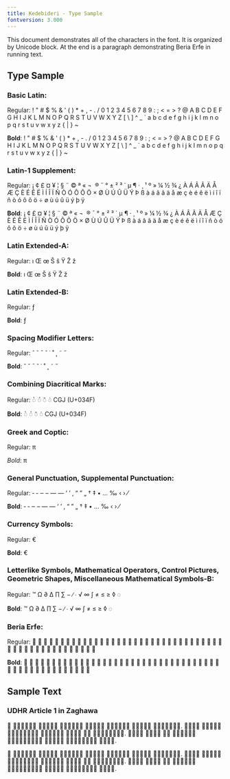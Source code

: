 ```yaml
---
title: Kedebideri - Type Sample
fontversion: 3.000
---
```


This document demonstrates all of the characters in the font. It is organized by Unicode block. At the end is a paragraph demonstrating Beria Erfe in running text.

## Type Sample

### Basic Latin:

Regular: <span dir="ltr" class='Kedebideri-R normal'> ! " # $ % & ' ( ) * + , - . / 0 1 2 3 4 5 6 7 8 9 : ; < = > ? @ A B C D E F G H I J K L M N O P Q R S T U V W X Y Z [ \ ] ^ _ ` a b c d e f g h i j k l m n o p q r s t u v w x y z { | } ~</span>

**Bold**: <span dir="ltr" class='Kedebideri-B normal'> ! " # $ % & ' ( ) * + , - . / 0 1 2 3 4 5 6 7 8 9 : ; < = > ? @ A B C D E F G H I J K L M N O P Q R S T U V W X Y Z [ \ ] ^ _ ` a b c d e f g h i j k l m n o p q r s t u v w x y z { | } ~</span>


### Latin-1 Supplement:

Regular: <span dir="ltr" class='Kedebideri-R normal'>   ¡ ¢ £ ¤ ¥ ¦ § ¨ © ª « ¬ ­ ® ¯ ° ± ² ³ ´ µ ¶ · ¸ ¹ º » ¼ ½ ¾ ¿ À Á Â Ã Ä Å Æ Ç È É Ê Ë Ì Í Î Ï Ñ Ò Ó Ô Õ Ö × Ø Ù Ú Û Ü Ý Þ ß à á â ã ä å æ ç è é ê ë ì í î ï ñ ò ó ô õ ö ÷ ø ù ú û ü ý þ ÿ</span>

**Bold**: <span dir="ltr" class='Kedebideri-B normal'>   ¡ ¢ £ ¤ ¥ ¦ § ¨ © ª « ¬ ­ ® ¯ ° ± ² ³ ´ µ ¶ · ¸ ¹ º » ¼ ½ ¾ ¿ À Á Â Ã Ä Å Æ Ç È É Ê Ë Ì Í Î Ï Ñ Ò Ó Ô Õ Ö × Ø Ù Ú Û Ü Ý Þ ß à á â ã ä å æ ç è é ê ë ì í î ï ñ ò ó ô õ ö ÷ ø ù ú û ü ý þ ÿ</span>

### Latin Extended-A:

Regular: <span dir="ltr" class='Kedebideri-R normal'> ı Œ œ Š š Ÿ Ž ž</span>

**Bold**: <span dir="ltr" class='Kedebideri-B normal'> ı Œ œ Š š Ÿ Ž ž</span>

### Latin Extended-B:

Regular:<span dir="ltr" class='Kedebideri-R normal'> ƒ</span>

**Bold**:<span dir="ltr" class='Kedebideri-B normal'> ƒ</span>

### Spacing Modifier Letters:

Regular: <span dir="ltr" class='Kedebideri-R normal'> ˆ ˇ ˉ ˘ ˙ ˚ ˛ ˜ ˝</span>

**Bold**: <span dir="ltr" class='Kedebideri-B normal'> ˆ ˇ ˉ ˘ ˙ ˚ ˛ ˜ ˝</span>

### Combining Diacritical Marks:

Regular: <span dir="ltr" class='Kedebideri-R normal'>&#x25cc;&#x0300; &#x25cc;&#x0301; &#x25cc;&#x0304; &#x25cc;&#x0307; CGJ (U+034F)

**Bold**: <span dir="ltr" class='Kedebideri-B normal'>&#x25cc;&#x0300; &#x25cc;&#x0301; &#x25cc;&#x0304; &#x25cc;&#x0307; CGJ (U+034F)

### Greek and Coptic:

Regular: <span dir="ltr" class='Kedebideri-R normal'> π </span>

*Bold*: <span dir="ltr" class='Kedebideri-B normal'> π </span>

### General Punctuation, Supplemental Punctuation:

Regular:<span dir="ltr" class='Kedebideri-R normal'> ‐ ‑ ‒ – — ― ‘ ’ ‚ “ ” „ † ‡ • … ‰ ‹ › ⁄ </span>

**Bold**:<span dir="ltr" class='Kedebideri-B normal'> ‐ ‑ ‒ – — ― ‘ ’ ‚ “ ” „ † ‡ • … ‰ ‹ › ⁄ </span>

### Currency Symbols:

Regular: <span dir="ltr" class='Kedebideri-R normal'>&#x20AC;</span>

**Bold**: <span dir="ltr" class='Kedebideri-B normal'>&#x20AC;</span>


### Letterlike Symbols, Mathematical Operators, Control Pictures, Geometric Shapes, Miscellaneous Mathematical Symbols-B: 

Regular: <span dir="ltr" class='Kedebideri-R normal'>™ Ω ∂ ∆ ∏ ∑ − ∕ ∙ √ ∞ ∫ ≠ ≤ ≥ ◊ ◌ </span>

**Bold**: <span dir="ltr" class='Kedebideri-B normal'>™ Ω ∂ ∆ ∏ ∑ − ∕ ∙ √ ∞ ∫ ≠ ≤ ≥ ◊ ◌ </span>

### Beria Erfe:

Regular:<span dir="ltr" class='Kedebideri-R normal'> &#x16EA0; &#x16EA1; &#x16EA2; &#x16EA3; &#x16EA4; &#x16EA5; &#x16EA6; &#x16EA7; &#x16EA8; &#x16EA9; &#x16EAA; &#x16EAB; &#x16EAC; &#x16EAD; &#x16EAE; &#x16EAF; &#x16EB0; &#x16EB1; &#x16EB2; &#x16EB3; &#x16EB4; &#x16EB5; &#x16EB6; &#x16EB7; &#x16EB8; &#x16EBB; &#x16EBC; &#x16EBD; &#x16EBE; &#x16EBF; &#x16EC0; &#x16EC1; &#x16EC2; &#x16EC3; &#x16EC4; &#x16EC5; &#x16EC6; &#x16EC7; &#x16EC8; &#x16EC9; &#x16ECA; &#x16ECB; &#x16ECC; &#x16ECD; &#x16ECE; &#x16ECF; &#x16ED0; &#x16ED1; &#x16ED2; &#x16ED3; </span>

**Bold**:<span dir="ltr" class='Kedebideri-B normal'> &#x16EA0; &#x16EA1; &#x16EA2; &#x16EA3; &#x16EA4; &#x16EA5; &#x16EA6; &#x16EA7; &#x16EA8; &#x16EA9; &#x16EAA; &#x16EAB; &#x16EAC; &#x16EAD; &#x16EAE; &#x16EAF; &#x16EB0; &#x16EB1; &#x16EB2; &#x16EB3; &#x16EB4; &#x16EB5; &#x16EB6; &#x16EB7; &#x16EB8; &#x16EBB; &#x16EBC; &#x16EBD; &#x16EBE; &#x16EBF; &#x16EC0; &#x16EC1; &#x16EC2; &#x16EC3; &#x16EC4; &#x16EC5; &#x16EC6; &#x16EC7; &#x16EC8; &#x16EC9; &#x16ECA; &#x16ECB; &#x16ECC; &#x16ECD; &#x16ECE; &#x16ECF; &#x16ED0; &#x16ED1; &#x16ED2; &#x16ED3; </span>

## Sample Text


### UDHR Article 1 in Zaghawa

<span class='Kedebideri-R normal'>𖺯 𖻎𖻊𖻄𖻄𖻊𖻊 𖻏𖺾𖻌𖺾𖺿 𖺼𖺾́𖻀𖻂𖻀𖺻 𖻀𖺻𖻌𖺽𖻂 𖺼𖺾́𖻀𖻂𖻀𖺻 𖻂𖻇𖻇𖺾𖻌 𖻐𖺾𖻓𖻂𖻍𖻂𖻂. 𖺰𖺾𖺾𖻌 𖺼𖺻́𖻌𖻂𖻂 𖺾𖻀𖺾𖻀𖻂𖻇𖺾𖺾 𖻄𖻂𖻓𖺾𖻍𖺾 𖺻𖻀𖻂𖻅 𖻀𖺻 𖻄𖻂𖺽𖻂𖻓𖺾𖻓𖻂. 𖺵𖻊𖻌𖺾 𖻇𖻂𖻀𖻑 𖻇𖻂 𖻁𖻂𖻓𖺾𖻀𖻂 𖺼𖺻𖻀𖺻𖻌𖺻𖺻𖻀𖻊 𖻂𖻇𖻇𖺾𖻌 𖻇𖻊𖻀𖻂𖻇𖻊𖻇𖻉 𖺽𖻂𖻍𖻊.
</span>

<span class='Kedebideri-B normal'>𖺯 𖻎𖻊𖻄𖻄𖻊𖻊 𖻏𖺾𖻌𖺾𖺿 𖺼𖺾́𖻀𖻂𖻀𖺻 𖻀𖺻𖻌𖺽𖻂 𖺼𖺾́𖻀𖻂𖻀𖺻 𖻂𖻇𖻇𖺾𖻌 𖻐𖺾𖻓𖻂𖻍𖻂𖻂. 𖺰𖺾𖺾𖻌 𖺼𖺻́𖻌𖻂𖻂 𖺾𖻀𖺾𖻀𖻂𖻇𖺾𖺾 𖻄𖻂𖻓𖺾𖻍𖺾 𖺻𖻀𖻂𖻅 𖻀𖺻 𖻄𖻂𖺽𖻂𖻓𖺾𖻓𖻂. 𖺵𖻊𖻌𖺾 𖻇𖻂𖻀𖻑 𖻇𖻂 𖻁𖻂𖻓𖺾𖻀𖻂 𖺼𖺻𖻀𖺻𖻌𖺻𖺻𖻀𖻊 𖻂𖻇𖻇𖺾𖻌 𖻇𖻊𖻀𖻂𖻇𖻊𖻇𖻉 𖺽𖻂𖻍𖻊.
</span>

<!-- PRODUCT SITE ONLY
[font id='Kedebideri' face='Kedebideri-Regular' bold='Kedebideri-Bold' size='150%']
-->


